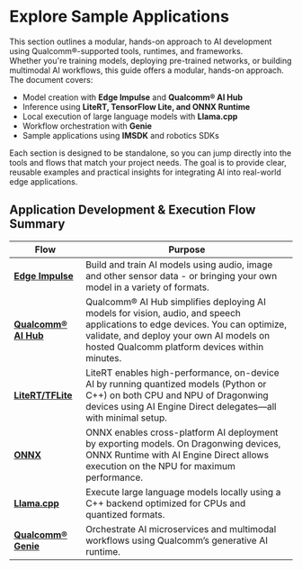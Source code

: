 # Explore Sample Applications 

This section outlines a modular, hands-on approach to AI development using Qualcomm®-supported tools, runtimes, and frameworks.  
Whether you're training models, deploying pre-trained networks, or building multimodal AI workflows, this guide offers a modular, hands-on approach.  
The document covers:  
* Model creation with **Edge Impulse** and **Qualcomm® AI Hub**  
* Inference using **LiteRT, TensorFlow Lite, and ONNX Runtime**  
* Local execution of large language models with **Llama.cpp**  
* Workflow orchestration with **Genie**  
* Sample applications using **IMSDK** and robotics SDKs 

Each section is designed to be standalone, so you can jump directly into the tools and flows that match your project needs. The goal is to provide clear, reusable examples and practical insights for integrating AI into real-world edge applications.

## Application Development & Execution Flow Summary

|Flow               |Purpose                                                                                               |
|-------------------|------------------------------------------------------------------------------------------------------|
|[**Edge Impulse**](../7.Application%20Development%20and%20Execution%20Guide/1.Building%20AI%20Models/1.edge_impulse.md)     |Build and train AI models using audio, image and other sensor data - or bringing your own model in a variety of formats.                       |
|[**Qualcomm® AI Hub**](../7.Application%20Development%20and%20Execution%20Guide/1.Building%20AI%20Models/2.qualcomm_ai_hub.md) |Qualcomm® AI Hub simplifies deploying AI models for vision, audio, and speech applications to edge devices. You can optimize, validate, and deploy your own AI models on hosted Qualcomm platform devices within minutes.|
|[**LiteRT/TFLite**](../7.Application%20Development%20and%20Execution%20Guide/2.Framework-Driven%20AI%20Sample%20Execution/3.litert_tflite.md)    |LiteRT enables high-performance, on-device AI by running quantized models (Python or C++) on both CPU and NPU of Dragonwing devices using AI Engine Direct delegates—all with minimal setup.| 
|[**ONNX**](../7.Application%20Development%20and%20Execution%20Guide/2.Framework-Driven%20AI%20Sample%20Execution/4.onnx.md)             |ONNX enables cross-platform AI deployment by exporting models. On Dragonwing devices, ONNX Runtime with AI Engine Direct allows execution on the NPU for maximum performance.| 
|[**Llama.cpp**](../7.Application%20Development%20and%20Execution%20Guide/2.Framework-Driven%20AI%20Sample%20Execution/5.llama_cpp.md)        | Execute large language models locally using a C++ backend optimized for CPUs and quantized formats.  |
|[**Qualcomm® Genie**](../7.Application%20Development%20and%20Execution%20Guide/2.Framework-Driven%20AI%20Sample%20Execution/6.genie.md)             | Orchestrate AI microservices and multimodal workflows using Qualcomm’s generative AI runtime.        |
